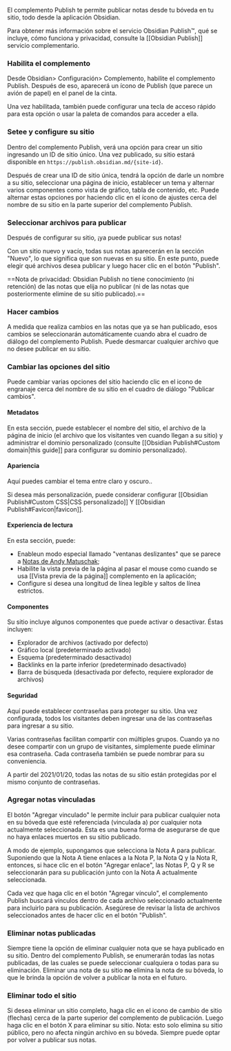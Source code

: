El complemento Publish te permite publicar notas desde tu bóveda en tu sitio, todo desde la aplicación Obsidian.

Para obtener más información sobre el servicio Obsidian Publish™, qué se incluye, cómo funciona y privacidad, consulte la [[Obsidian Publish]] servicio complementario.

### Habilita el complemento

Desde Obsidian> Configuración> Complemento, habilite el complemento Publish. Después de eso, aparecerá un ícono de Publish (que parece un avión de papel) en el panel de la cinta.

Una vez habilitada, también puede configurar una tecla de acceso rápido para esta opción o usar la paleta de comandos para acceder a ella.

### Setee y configure su sitio

Dentro del complemento Publish, verá una opción para crear un sitio ingresando un ID de sitio único. Una vez publicado, su sitio estará disponible en `https://publish.obsidian.md/{site-id}`.

Después de crear una ID de sitio única, tendrá la opción de darle un nombre a su sitio, seleccionar una página de inicio, establecer un tema y alternar varios componentes como vista de gráfico, tabla de contenido, etc. Puede alternar estas opciones por haciendo clic en el ícono de ajustes cerca del nombre de su sitio en la parte superior del complemento Publish.

### Seleccionar archivos para publicar

Después de configurar su sitio, ¡ya puede publicar sus notas!

Con un sitio nuevo y vacío, todas sus notas aparecerán en la sección "Nuevo", lo que significa que son nuevas en su sitio. En este punto, puede elegir qué archivos desea publicar y luego hacer clic en el botón "Publish".

==Nota de privacidad: Obsidian Publish no tiene conocimiento (ni retención) de las notas que elija no publicar (ni de las notas que posteriormente elimine de su sitio publicado).==

### Hacer cambios

A medida que realiza cambios en las notas que ya se han publicado, esos cambios se seleccionarán automáticamente cuando abra el cuadro de diálogo del complemento Publish. Puede desmarcar cualquier archivo que no desee publicar en su sitio.

### Cambiar las opciones del sitio

Puede cambiar varias opciones del sitio haciendo clic en el icono de engranaje cerca del nombre de su sitio en el cuadro de diálogo "Publicar cambios".

#### Metadatos

En esta sección, puede establecer el nombre del sitio, el archivo de la página de inicio (el archivo que los visitantes ven cuando llegan a su sitio) y administrar el dominio personalizado (consulte [[Obsidian Publish#Custom domain|this guide]] para configurar su dominio personalizado).

#### Apariencia

Aquí puedes cambiar el tema entre claro y oscuro..

Si desea más personalización, puede considerar configurar [[Obsidian Publish#Custom CSS|CSS personalizado]] Y [[Obsidian Publish#Favicon|favicon]].

#### Experiencia de lectura

En esta sección, puede:

- Enableun modo especial llamado "ventanas deslizantes" que se parece a [Notas de Andy Matuschak](https://notes.andymatuschak.org/);
- Habilite la vista previa de la página al pasar el mouse como cuando se usa [[Vista previa de la página]] complemento en la aplicación;
- Configure si desea una longitud de línea legible y saltos de línea estrictos.

#### Componentes

Su sitio incluye algunos componentes que puede activar o desactivar. Éstas incluyen:

- Explorador de archivos (activado por defecto)
- Gráfico local (predeterminado activado)
- Esquema (predeterminado desactivado)
- Backlinks en la parte inferior (predeterminado desactivado)
- Barra de búsqueda (desactivada por defecto, requiere explorador de archivos)

#### Seguridad

Aquí puede establecer contraseñas para proteger su sitio. Una vez configurada, todos los visitantes deben ingresar una de las contraseñas para ingresar a su sitio.

Varias contraseñas facilitan compartir con múltiples grupos. Cuando ya no desee compartir con un grupo de visitantes, simplemente puede eliminar esa contraseña. Cada contraseña también se puede nombrar para su conveniencia.

A partir del 2021/01/20, todas las notas de su sitio están protegidas por el mismo conjunto de contraseñas.

### Agregar notas vinculadas

El botón "Agregar vinculado" le permite incluir para publicar cualquier nota en su bóveda que esté referenciada (vinculada a) por cualquier nota actualmente seleccionada. Esta es una buena forma de asegurarse de que no haya enlaces muertos en su sitio publicado.

A modo de ejemplo, supongamos que selecciona la Nota A para publicar. Suponiendo que la Nota A tiene enlaces a la Nota P, la Nota Q y la Nota R, entonces, si hace clic en el botón "Agregar enlace", las Notas P, Q y R se seleccionarán para su publicación junto con la Nota A actualmente seleccionada.

Cada vez que haga clic en el botón "Agregar vínculo", el complemento Publish buscará vínculos dentro de cada archivo seleccionado actualmente para incluirlo para su publicación. Asegúrese de revisar la lista de archivos seleccionados antes de hacer clic en el botón "Publish".

### Eliminar notas publicadas

Siempre tiene la opción de eliminar cualquier nota que se haya publicado en su sitio. Dentro del complemento Publish, se enumerarán todas las notas publicadas, de las cuales se puede seleccionar cualquiera o todas para su eliminación. Eliminar una nota de su sitio **no** elimina la nota de su bóveda, lo que le brinda la opción de volver a publicar la nota en el futuro.

### Eliminar todo el sitio

Si desea eliminar un sitio completo, haga clic en el icono de cambio de sitio (flechas) cerca de la parte superior del complemento de publicación. Luego haga clic en el botón X para eliminar su sitio. Nota: esto solo elimina su sitio público, pero no afecta ningún archivo en su bóveda. Siempre puede optar por volver a publicar sus notas.